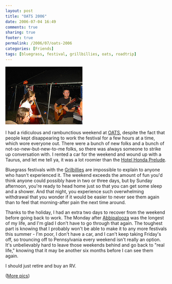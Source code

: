 ```yaml
---
layout: post
title: "OATS 2006"
date: 2006-07-04 16:49
comments: true
sharing: true
footer: true
permalink: /2006/07/oats-2006
categories: [Friends]
tags: [bluegrass, festival, grillbillies, oats, roadtrip]
---
```

<div class="imgRight"><a href="http://www.flickr.com/photos/brockli/180242452/" title="Photo Sharing"><img src="/files/images/180242452_cfe9ba081c_m.jpg" width="240" height="180" alt="Becca & Woody" /></a></div>

I had a ridiculous and rambunctious weekend at <a href="http://www.oatsfestival.com/">OATS</a>, despite the fact that people kept disappearing to work the festival for a few hours at a time, which wore everyone out.  There were a bunch of new folks and a bunch of not-so-new-but-new-to-me folks, so there was always someone to strike up conversation with.  I rented a car for the weekend and wound up with a Taurus, and let me tell ya, it was a lot roomier than the <a href="http://flickr.com/photos/brockli/tags/hotelhondaprelude/">Hotel Honda Prelude</a>.

Bluegrass festivals with the <a href="http://www.grillbillies.com/">Grilbillies</a> are impossible to explain to anyone who hasn't experienced it.  The weekend exceeds the amount of fun you'd think anyone could possibly have in two or three days, but by Sunday afternoon, you're ready to head home just so that you can get some sleep and a shower.  And that night, you experience such overwhelming withdrawal that you wonder if it would be easier to never see them again than to feel that morning-after pain the next time around.

Thanks to the holiday, I had an extra two days to recover from the weekend before going back to work.  The Monday after <a href="/archives/2006/05/abbipalooza_2006.php">Abbipalooza</a> was the longest of my life, and I'm glad I don't have to go through that again.  The toughest part is knowing that I probably won't be able to make it to any more festivals this summer - I'm poor, I don't have a car, and I can't keep taking Friday's off, so trouncing off to Pennsylvania every weekend isn't really an option.  It's unbelievably hard to leave those weekends behind and go back to "real life," knowing that it may be another six months before I can see them again.

I should just retire and buy an RV.

(<a href="http://flickr.com/photos/brockli/sets/72157594185106512/">More pics</a>)
